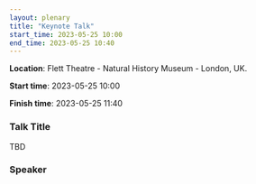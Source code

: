 ```yaml
---
layout: plenary
title: "Keynote Talk"
start_time: 2023-05-25 10:00
end_time: 2023-05-25 10:40
---
```


**Location**: Flett Theatre - Natural History Museum - London, UK.

**Start time**: 2023-05-25 10:00

**Finish time**: 2023-05-25 11:40

### Talk Title

TBD

### Speaker

